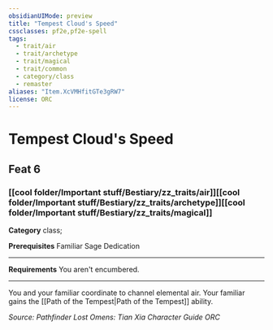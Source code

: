 ```yaml
---
obsidianUIMode: preview
title: "Tempest Cloud's Speed"
cssclasses: pf2e,pf2e-spell
tags:
  - trait/air
  - trait/archetype
  - trait/magical
  - trait/common
  - category/class
  - remaster
aliases: "Item.XcVMHfitGTe3gRW7"
license: ORC
---
```

# Tempest Cloud's Speed
## Feat 6
### [[cool folder/Important stuff/Bestiary/zz_traits/air]][[cool folder/Important stuff/Bestiary/zz_traits/archetype]][[cool folder/Important stuff/Bestiary/zz_traits/magical]]

**Category** class; 



**Prerequisites** Familiar Sage Dedication
* * *
**Requirements** You aren't encumbered.

* * *

You and your familiar coordinate to channel elemental air. Your familiar gains the [[Path of the Tempest|Path of the Tempest]] ability.

*Source: Pathfinder Lost Omens: Tian Xia Character Guide*
*ORC*